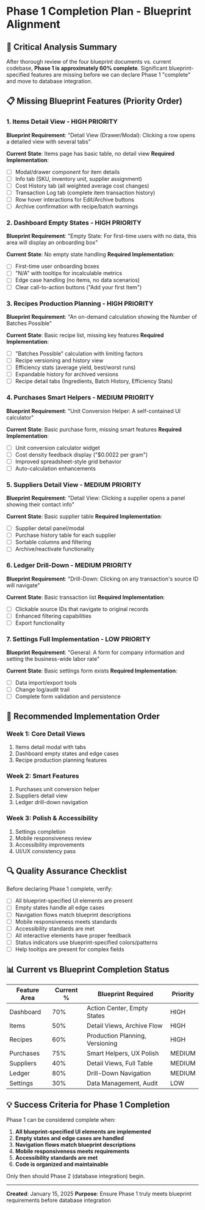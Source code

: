 # Phase 1 Completion Plan - Blueprint Alignment

## 🚨 Critical Analysis Summary

After thorough review of the four blueprint documents vs. current codebase, **Phase 1 is approximately 60% complete**. Significant blueprint-specified features are missing before we can declare Phase 1 "complete" and move to database integration.

## 📋 Missing Blueprint Features (Priority Order)

### **1. Items Detail View - HIGH PRIORITY**

**Blueprint Requirement**: "Detail View (Drawer/Modal): Clicking a row opens a detailed view with several tabs"

**Current State**: Items page has basic table, no detail view
**Required Implementation**:

- [ ] Modal/drawer component for item details
- [ ] Info tab (SKU, inventory unit, supplier assignment)
- [ ] Cost History tab (all weighted average cost changes)
- [ ] Transaction Log tab (complete item transaction history)
- [ ] Row hover interactions for Edit/Archive buttons
- [ ] Archive confirmation with recipe/batch warnings

### **2. Dashboard Empty States - HIGH PRIORITY**

**Blueprint Requirement**: "Empty State: For first-time users with no data, this area will display an onboarding box"

**Current State**: No empty state handling
**Required Implementation**:

- [ ] First-time user onboarding boxes
- [ ] "N/A" with tooltips for incalculable metrics
- [ ] Edge case handling (no items, no data scenarios)
- [ ] Clear call-to-action buttons ("Add your first Item")

### **3. Recipes Production Planning - HIGH PRIORITY**

**Blueprint Requirement**: "An on-demand calculation showing the Number of Batches Possible"

**Current State**: Basic recipe list, missing key features
**Required Implementation**:

- [ ] "Batches Possible" calculation with limiting factors
- [ ] Recipe versioning and history view
- [ ] Efficiency stats (average yield, best/worst runs)
- [ ] Expandable history for archived versions
- [ ] Recipe detail tabs (Ingredients, Batch History, Efficiency Stats)

### **4. Purchases Smart Helpers - MEDIUM PRIORITY**

**Blueprint Requirement**: "Unit Conversion Helper: A self-contained UI calculator"

**Current State**: Basic purchase form, missing smart features
**Required Implementation**:

- [ ] Unit conversion calculator widget
- [ ] Cost density feedback display ("$0.0022 per gram")
- [ ] Improved spreadsheet-style grid behavior
- [ ] Auto-calculation enhancements

### **5. Suppliers Detail View - MEDIUM PRIORITY**

**Blueprint Requirement**: "Detail View: Clicking a supplier opens a panel showing their contact info"

**Current State**: Basic supplier table
**Required Implementation**:

- [ ] Supplier detail panel/modal
- [ ] Purchase history table for each supplier
- [ ] Sortable columns and filtering
- [ ] Archive/reactivate functionality

### **6. Ledger Drill-Down - MEDIUM PRIORITY**

**Blueprint Requirement**: "Drill-Down: Clicking on any transaction's source ID will navigate"

**Current State**: Basic transaction list
**Required Implementation**:

- [ ] Clickable source IDs that navigate to original records
- [ ] Enhanced filtering capabilities
- [ ] Export functionality

### **7. Settings Full Implementation - LOW PRIORITY**

**Blueprint Requirement**: "General: A form for company information and setting the business-wide labor rate"

**Current State**: Basic settings form exists
**Required Implementation**:

- [ ] Data import/export tools
- [ ] Change log/audit trail
- [ ] Complete form validation and persistence

## 🎯 Recommended Implementation Order

### **Week 1: Core Detail Views**

1. Items detail modal with tabs
2. Dashboard empty states and edge cases
3. Recipe production planning features

### **Week 2: Smart Features**

1. Purchases unit conversion helper
2. Suppliers detail view
3. Ledger drill-down navigation

### **Week 3: Polish & Accessibility**

1. Settings completion
2. Mobile responsiveness review
3. Accessibility improvements
4. UI/UX consistency pass

## 🔍 Quality Assurance Checklist

Before declaring Phase 1 complete, verify:

- [ ] All blueprint-specified UI elements are present
- [ ] Empty states handle all edge cases
- [ ] Navigation flows match blueprint descriptions
- [ ] Mobile responsiveness meets standards
- [ ] Accessibility standards are met
- [ ] All interactive elements have proper feedback
- [ ] Status indicators use blueprint-specified colors/patterns
- [ ] Help tooltips are present for complex fields

## 📊 Current vs Blueprint Completion Status

| Feature Area | Current % | Blueprint Required              | Priority |
| ------------ | --------- | ------------------------------- | -------- |
| Dashboard    | 70%       | Action Center, Empty States     | HIGH     |
| Items        | 50%       | Detail Views, Archive Flow      | HIGH     |
| Recipes      | 60%       | Production Planning, Versioning | HIGH     |
| Purchases    | 75%       | Smart Helpers, UX Polish        | MEDIUM   |
| Suppliers    | 40%       | Detail Views, Full Table        | MEDIUM   |
| Ledger       | 80%       | Drill-Down Navigation           | MEDIUM   |
| Settings     | 30%       | Data Management, Audit          | LOW      |

## 💡 Success Criteria for Phase 1 Completion

Phase 1 can be considered complete when:

1. **All blueprint-specified UI elements are implemented**
2. **Empty states and edge cases are handled**
3. **Navigation flows match blueprint descriptions**
4. **Mobile responsiveness meets requirements**
5. **Accessibility standards are met**
6. **Code is organized and maintainable**

Only then should Phase 2 (database integration) begin.

---

**Created**: January 15, 2025
**Purpose**: Ensure Phase 1 truly meets blueprint requirements before database integration
